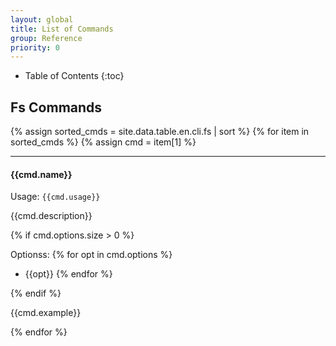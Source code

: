 ```yaml
---
layout: global
title: List of Commands
group: Reference
priority: 0
---
```

* Table of Contents
{:toc}

## Fs Commands

{% assign sorted_cmds = site.data.table.en.cli.fs | sort %}
{% for item in sorted_cmds %}
{% assign cmd = item[1] %}

---
#### {{cmd.name}} 
  
Usage: `{{cmd.usage}}`
  
{{cmd.description}}

{% if cmd.options.size > 0 %}

Optionss:
{% for opt in cmd.options %}
- {{opt}}
{% endfor %}

{% endif %}

{{cmd.example}}
  
{% endfor %}
